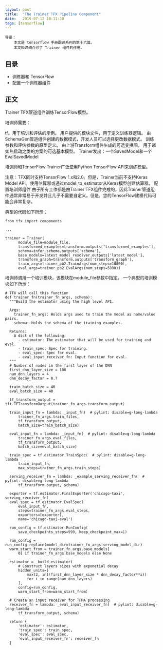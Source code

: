 ```yaml
---
layout: post
title:  "The Trainer TFX Pipeline Component"
date:   2019-07-12 10:11:30
tags: [tensorflow]
---
```


    导语：
        本文是 tensorflow 手册翻译系列的第十六篇。
        本文档详细介绍了 Trainer 组件的作用。


## 目录
+ 训练器和 TensorFlow
+ 配置一个训练器组件

## 正文

Trainer TFX管道组件训练TensorFlow模型。

培训师需要：

tf。用于培训和评估的示例。
用户提供的模块文件，用于定义训练器逻辑。
由SchemaGen管道组件创建的数据模式，开发人员可以选择更改数据模式。
训练参数和评估参数的原型定义。
由上游Transform组件生成的可选变换图。
用于诸如热启动之类的方案的可选基本模型。
Trainer发出：一个SavedModel和一个EvalSavedModel

培训师和TensorFlow
Trainer广泛使用Python TensorFlow API来训练模型。

注意：TFX同时支持TensorFlow 1.x和2.0。但是，Trainer当前不支持Keras Model API。使用估算器或通过model_to_estimator从Keras模型创建估算器。
配置培训师组件
由于所有工作都是由Trainer TFX组件完成的，因此Trainer管道组件通常非常易于开发并且几乎不需要自定义。但是，您的TensorFlow建模代码可能会非常复杂。

典型的代码如下所示：

```
from tfx import components

...

trainer = Trainer(
      module_file=module_file,
      transformed_examples=transform.outputs['transformed_examples'],
      schema=infer_schema.outputs['schema'],
      base_models=latest_model_resolver.outputs['latest_model'],
      transform_graph=transform.outputs['transform_graph'],
      train_args=trainer_pb2.TrainArgs(num_steps=10000),
      eval_args=trainer_pb2.EvalArgs(num_steps=5000))

```

培训师调用一个培训模块，该模块在module_file参数中指定。 一个典型的培训模块如下所示：

```
# TFX will call this function
def trainer_fn(trainer_fn_args, schema):
  """Build the estimator using the high level API.

  Args:
    trainer_fn_args: Holds args used to train the model as name/value pairs.
    schema: Holds the schema of the training examples.

  Returns:
    A dict of the following:
      - estimator: The estimator that will be used for training and eval.
      - train_spec: Spec for training.
      - eval_spec: Spec for eval.
      - eval_input_receiver_fn: Input function for eval.
  """
  # Number of nodes in the first layer of the DNN
  first_dnn_layer_size = 100
  num_dnn_layers = 4
  dnn_decay_factor = 0.7

  train_batch_size = 40
  eval_batch_size = 40

  tf_transform_output = tft.TFTransformOutput(trainer_fn_args.transform_output)

  train_input_fn = lambda: _input_fn(  # pylint: disable=g-long-lambda
      trainer_fn_args.train_files,
      tf_transform_output,
      batch_size=train_batch_size)

  eval_input_fn = lambda: _input_fn(  # pylint: disable=g-long-lambda
      trainer_fn_args.eval_files,
      tf_transform_output,
      batch_size=eval_batch_size)

  train_spec = tf.estimator.TrainSpec(  # pylint: disable=g-long-lambda
      train_input_fn,
      max_steps=trainer_fn_args.train_steps)

  serving_receiver_fn = lambda: _example_serving_receiver_fn(  # pylint: disable=g-long-lambda
      tf_transform_output, schema)

  exporter = tf.estimator.FinalExporter('chicago-taxi', serving_receiver_fn)
  eval_spec = tf.estimator.EvalSpec(
      eval_input_fn,
      steps=trainer_fn_args.eval_steps,
      exporters=[exporter],
      name='chicago-taxi-eval')

  run_config = tf.estimator.RunConfig(
      save_checkpoints_steps=999, keep_checkpoint_max=1)

  run_config = run_config.replace(model_dir=trainer_fn_args.serving_model_dir)
  warm_start_from = trainer_fn_args.base_models[
      0] if trainer_fn_args.base_models else None

  estimator = _build_estimator(
      # Construct layers sizes with exponetial decay
      hidden_units=[
          max(2, int(first_dnn_layer_size * dnn_decay_factor**i))
          for i in range(num_dnn_layers)
      ],
      config=run_config,
      warm_start_from=warm_start_from)

  # Create an input receiver for TFMA processing
  receiver_fn = lambda: _eval_input_receiver_fn(  # pylint: disable=g-long-lambda
      tf_transform_output, schema)

  return {
      'estimator': estimator,
      'train_spec': train_spec,
      'eval_spec': eval_spec,
      'eval_input_receiver_fn': receiver_fn
  }

  ```
  